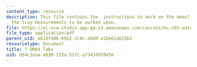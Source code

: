 ```yaml
---
content_type: resource
description: This file contains the  instructions to work on the omax? tabs and gives
  the tray measurements to be worked upon.
file: https://ol-ocw-studio-app-qa.s3.amazonaws.com/courses/ec-s02-water-jet-technologies-spring-2005/054c1eaaa030233a51fca73434959450_MITEC_S02S05_7_omax_tabs.pdf
file_type: application/pdf
parent_uid: a810fd06-6922-2c4c-a9d8-a1bb61a625b3
resourcetype: Document
title: 7 OMAX Tabs
uid: 054c1eaa-a030-233a-51fc-a73434959450
---
```

